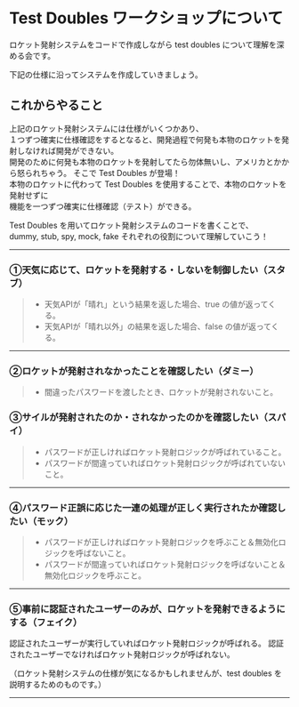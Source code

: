 # Test Doubles ワークショップについて
ロケット発射システムをコードで作成しながら test doubles について理解を深める会です。

下記の仕様に沿ってシステムを作成していきましょう。

## これからやること
上記のロケット発射システムには仕様がいくつかあり、  
１つずつ確実に仕様確認をするとなると、開発過程で何発も本物のロケットを発射しなければ開発ができない。  
開発のために何発も本物のロケットを発射してたら勿体無いし、アメリカとかから怒られちゃう。
そこで Test Doubles が登場！  
本物のロケットに代わって Test Doubles を使用することで、本物のロケットを発射せずに  
機能を一つずつ確実に仕様確認（テスト）ができる。

Test Doubles を用いてロケット発射システムのコードを書くことで、  
dummy, stub, spy, mock, fake それぞれの役割について理解していこう！


---

### ①天気に応じて、ロケットを発射する・しないを制御したい（スタブ）
> - 天気APIが「晴れ」という結果を返した場合、true の値が返ってくる。  
> - 天気APIが「晴れ以外」の結果を返した場合、false の値が返ってくる。

---

### ②ロケットが発射されなかったことを確認したい（ダミー）  
> - 間違ったパスワードを渡したとき、ロケットが発射されないこと。  

### ③サイルが発射されたのか・されなかったのかを確認したい（スパイ）  
> - パスワードが正しければロケット発射ロジックが呼ばれていること。  
> - パスワードが間違っていればロケット発射ロジックが呼ばれていないこと。  

---

### ④パスワード正誤に応じた一連の処理が正しく実行されたか確認したい（モック）  
> - パスワードが正しければロケット発射ロジックを呼ぶこと＆無効化ロジックを呼ばないこと。  
> - パスワードが間違っていればロケット発射ロジックを呼ばないこと＆無効化ロジックを呼ぶこと。  

---

### ⑤事前に認証されたユーザーのみが、ロケットを発射できるようにする（フェイク）  
認証されたユーザーが実行していればロケット発射ロジックが呼ばれる。
認証されたユーザーでなければロケット発射ロジックが呼ばれない。

（ロケット発射システムの仕様が気になるかもしれませんが、test doubles を説明するためのものです。）
***


